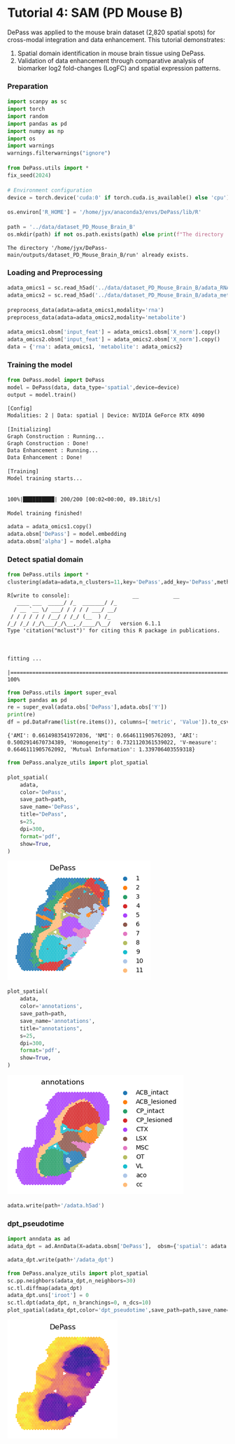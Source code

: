 # Tutorial 4: SAM (PD Mouse B)

DePass was applied to the mouse brain dataset (2,820 spatial spots) for cross-modal integration and data enhancement. This tutorial demonstrates: 
1. Spatial domain identification in mouse brain tissue using DePass.
2. Validation of data enhancement through comparative analysis of biomarker log2 fold-changes (LogFC) and spatial expression patterns.

### Preparation


```python
import scanpy as sc
import torch
import random
import pandas as pd
import numpy as np
import os
import warnings
warnings.filterwarnings("ignore")

from DePass.utils import *
fix_seed(2024)  

# Environment configuration
device = torch.device('cuda:0' if torch.cuda.is_available() else 'cpu')

os.environ['R_HOME'] = '/home/jyx/anaconda3/envs/DePass/lib/R'
  
path = '../data/dataset_PD_Mouse_Brain_B'
os.mkdir(path) if not os.path.exists(path) else print(f"The directory '{path}' already exists.\n")
```

    The directory '/home/jyx/DePass-main/outputs/dataset_PD_Mouse_Brain_B/run' already exists.
    


### Loading and Preprocessing


```python
adata_omics1 = sc.read_h5ad('../data/dataset_PD_Mouse_Brain_B/adata_RNA.h5ad')
adata_omics2 = sc.read_h5ad('../data/dataset_PD_Mouse_Brain_B/adata_meta.h5ad')

preprocess_data(adata=adata_omics1,modality='rna')
preprocess_data(adata=adata_omics2,modality='metabolite')

adata_omics1.obsm['input_feat'] = adata_omics1.obsm['X_norm'].copy()
adata_omics2.obsm['input_feat'] = adata_omics2.obsm['X_norm'].copy()
data = {'rna': adata_omics1, 'metabolite': adata_omics2}
```

### Training the model


```python
from DePass.model import DePass
model = DePass(data, data_type='spatial',device=device)
output = model.train()
```

    [Config]
    Modalities: 2 | Data: spatial | Device: NVIDIA GeForce RTX 4090 
    
    [Initializing]
    Graph Construction : Running...
    Graph Construction : Done!
    Data Enhancement : Running...
    Data Enhancement : Done!
    
    [Training]
    Model training starts...


    100%|██████████| 200/200 [00:02<00:00, 89.18it/s] 

    Model training finished!
    


    



```python
adata = adata_omics1.copy()
adata.obsm['DePass'] = model.embedding
adata.obsm['alpha'] = model.alpha 
```

### Detect spatial domain 


```python
from DePass.utils import *
clustering(adata=adata,n_clusters=11,key='DePass',add_key='DePass',method='mclust',use_pca=True)
```

    R[write to console]:                    __           __ 
       ____ ___  _____/ /_  _______/ /_
      / __ `__ \/ ___/ / / / / ___/ __/
     / / / / / / /__/ / /_/ (__  ) /_  
    /_/ /_/ /_/\___/_/\__,_/____/\__/   version 6.1.1
    Type 'citation("mclust")' for citing this R package in publications.
    


    fitting ...
      |======================================================================| 100%



```python
from DePass.utils import super_eval
import pandas as pd
re = super_eval(adata.obs['DePass'],adata.obs['Y'])
print(re)
df = pd.DataFrame(list(re.items()), columns=['metric', 'Value']).to_csv(path + '/re.csv', sep='\t', index=True, float_format='%.6f')
```

    {'AMI': 0.6614983541972036, 'NMI': 0.6646111905762093, 'ARI': 0.5002914670734389, 'Homogeneity': 0.7321120361539022, 'V-measure': 0.6646111905762092, 'Mutual Information': 1.339706403559318}



```python
from DePass.analyze_utils import plot_spatial

plot_spatial(
    adata,
    color='DePass',
    save_path=path,
    save_name='DePass',
    title="DePass",
    s=25,
    dpi=300,
    format='pdf',
    show=True,
)

```


    
![png](Tutorial4_files/Tutorial4_12_0.png)
    



```python
plot_spatial(
    adata,
    color='annotations',
    save_path=path,
    save_name='annotations',
    title="annotations",
    s=25,
    dpi=300,
    format='pdf',
    show=True,
)

```


    
![png](Tutorial4_files/Tutorial4_13_0.png)
    



```python
adata.write(path+'/adata.h5ad')
```

### dpt_pseudotime


```python
import anndata as ad
adata_dpt = ad.AnnData(X=adata.obsm['DePass'],  obsm={'spatial': adata.obsm['spatial'].copy()})
```


```python
adata_dpt.write(path+'/adata_dpt')
```


```python
from DePass.analyze_utils import plot_spatial
sc.pp.neighbors(adata_dpt,n_neighbors=30)
sc.tl.diffmap(adata_dpt)
adata_dpt.uns['iroot'] = 0
sc.tl.dpt(adata_dpt, n_branchings=0, n_dcs=10)
plot_spatial(adata_dpt,color='dpt_pseudotime',save_path=path,save_name='psM_DePass',title="DePass",s=25,dpi=300,format='pdf',color_map='plasma',show=True)

```


    
![png](Tutorial4_files/Tutorial4_18_0.png)
    

